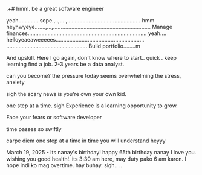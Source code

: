 .+# hmm.
be a great software engineer

yeah.............
sope.,..,....,....
...........................................
hmm heyhwyeye.......,...,................................................................
Manage finances..............................................................................
yeah.... helloyeaeaweeeees..........................................................
............................................
........
Build portfolio........m

And upskill.
Here I go again, don't know where to start..
quick 
.
keep learning
find a job. 2-3 years be a data analyst.

can you become? the pressure today seems overwhelming the stress, anxiety 

 sigh
the scary news is you're own your own kid.

one step at a time.
sigh 
Experience is a learning opportunity to grow.

Face your fears
or software developer 

time passes so swiftly 

carpe diem one step at a time
 in time you will understand heyyy

 March 19, 2025 - Its nanay's birthday! happy 65th birthday nanay I love you. wishing you good health!. its 3:30 am here, may duty pako 6 am karon. I hope indi ko mag overtime. hay buhay.
 sigh..
..
